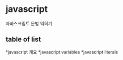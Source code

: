 # javascript
자바스크립트 문법 익히기

## table of list
*javascript 개요
*javascript variables
*javascript literals
